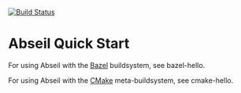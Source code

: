 [![Build Status](https://dev.azure.com/j2eeabose/azure-devops-playground/_apis/build/status/abseil-hello?branchName=master)](https://dev.azure.com/j2eeabose/azure-devops-playground/_build/latest?definitionId=2&branchName=master)

# Abseil Quick Start #

For using Abseil with the [Bazel](http://www.bazel.io) buildsystem,
see bazel-hello.

For using Abseil with the [CMake](https://cmake.org/) meta-buildsystem,
see cmake-hello.
